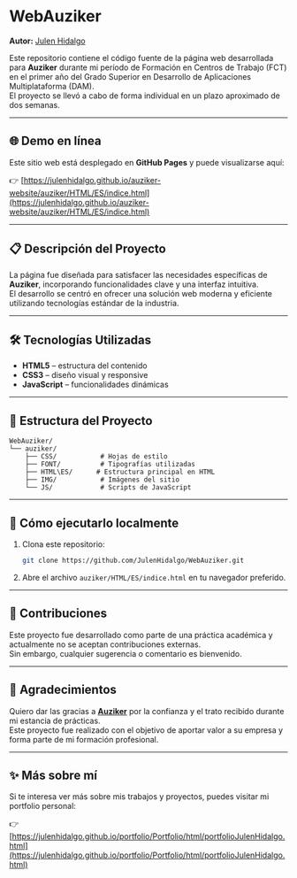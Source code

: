 # WebAuziker

**Autor:** [Julen Hidalgo](https://github.com/JulenHidalgo)

Este repositorio contiene el código fuente de la página web desarrollada para **Auziker** durante mi período de Formación en Centros de Trabajo (FCT) en el primer año del Grado Superior en Desarrollo de Aplicaciones Multiplataforma (DAM).  
El proyecto se llevó a cabo de forma individual en un plazo aproximado de dos semanas.

---

## 🌐 Demo en línea

Este sitio web está desplegado en **GitHub Pages** y puede visualizarse aquí:

👉 [https://julenhidalgo.github.io/auziker-website/auziker/HTML/ES/indice.html](https://julenhidalgo.github.io/auziker-website/auziker/HTML/ES/indice.html)

---

## 📋 Descripción del Proyecto

La página fue diseñada para satisfacer las necesidades específicas de **Auziker**, incorporando funcionalidades clave y una interfaz intuitiva.  
El desarrollo se centró en ofrecer una solución web moderna y eficiente utilizando tecnologías estándar de la industria.

---

## 🛠️ Tecnologías Utilizadas

- **HTML5** – estructura del contenido
- **CSS3** – diseño visual y responsive
- **JavaScript** – funcionalidades dinámicas

---

## 📁 Estructura del Proyecto

```
WebAuziker/
└── auziker/
    ├── CSS/           # Hojas de estilo
    ├── FONT/          # Tipografías utilizadas
    ├── HTML\ES/      # Estructura principal en HTML
    ├── IMG/           # Imágenes del sitio
    └── JS/            # Scripts de JavaScript
```

---

## 🚀 Cómo ejecutarlo localmente

1. Clona este repositorio:
   ```bash
   git clone https://github.com/JulenHidalgo/WebAuziker.git
   ```

2. Abre el archivo `auziker/HTML/ES/indice.html` en tu navegador preferido.

---

## 🤝 Contribuciones

Este proyecto fue desarrollado como parte de una práctica académica y actualmente no se aceptan contribuciones externas.  
Sin embargo, cualquier sugerencia o comentario es bienvenido.

---

## 🙏 Agradecimientos

Quiero dar las gracias a **[Auziker](https://auziker.com/)** por la confianza y el trato recibido durante mi estancia de prácticas.  
Este proyecto fue realizado con el objetivo de aportar valor a su empresa y forma parte de mi formación profesional.

---

## ✨ Más sobre mí

Si te interesa ver más sobre mis trabajos y proyectos, puedes visitar mi portfolio personal:

👉 [https://julenhidalgo.github.io/portfolio/Portfolio/html/portfolioJulenHidalgo.html](https://julenhidalgo.github.io/portfolio/Portfolio/html/portfolioJulenHidalgo.html)
